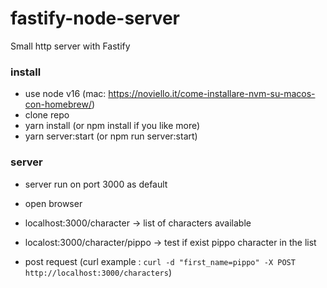 # fastify-node-server
Small http server with Fastify


### install
 
 - use node v16 (mac: https://noviello.it/come-installare-nvm-su-macos-con-homebrew/)
 - clone repo
 - yarn install (or npm install if you like more)
 - yarn server:start (or npm run server:start)


### server
 - server run on port 3000 as default
 - open browser 
 - localhost:3000/character -> list of characters available
 - localost:3000/character/pippo -> test if exist pippo character in the list



 - post request (curl example : `curl -d "first_name=pippo" -X POST http://localhost:3000/characters`)
